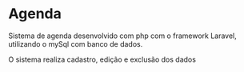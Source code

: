 # Agenda

<p>Sistema de agenda desenvolvido com php com o framework Laravel, utilizando o mySql com banco de dados.</p>
<p>O sistema realiza cadastro, edição e exclusão dos dados</p>
